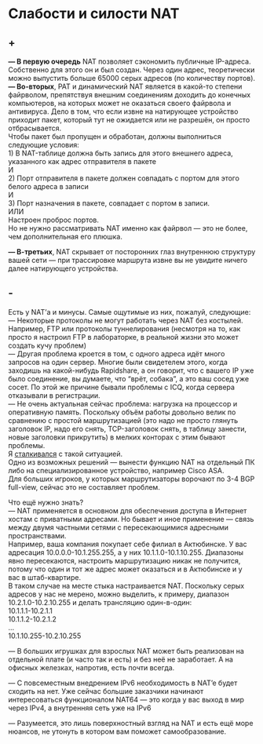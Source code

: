 # Слабости и силости NAT

## +

**— В первую очередь** NAT позволяет сэкономить публичные IP-адреса. Собственно для этого он и был создан. Через один адрес, теоретически можно выпустить больше 65000 серых адресов \(по количеству портов\).  
**— Во-вторых**, PAT и динамический NAT является в какой-то степени файрволом, препятствуя внешним соединениям доходить до конечных компьютеров, на которых может не оказаться своего файрвола и антивируса. Дело в том, что если извне на натирующее устройство приходит пакет, который тут не ожидается или не разрешён, он просто отбрасывается.  
Чтобы пакет был пропущен и обработан, должны выполниться следующие условия:  
1\) В NAT-таблице должна быть запись для этого внешнего адреса, указанного как адрес отправителя в пакете  
И  
2\) Порт отправителя в пакете должен совпадать с портом для этого белого адреса в записи  
И  
3\) Порт назначения в пакете, совпадает с портом в записи.  
ИЛИ  
Настроен проброс портов.  
Но не нужно рассматривать NAT именно как файрвол — это не более, чем дополнительная его плюшка.

**— В-третьих**, NAT скрывает от посторонних глаз внутреннюю структуру вашей сети — при трассировке маршрута извне вы не увидите ничего далее натирующего устройства.

## -

Есть у NAT’а и минусы. Самые ощутимые из них, пожалуй, следующие:  
— Некоторые протоколы не могут работать через NAT без костылей. Например, FTP или протоколы туннелирования \(несмотря на то, как просто я настроил FTP в лабораторке, в реальной жизни это может создать кучу проблем\)  
— Другая проблема кроется в том, с одного адреса идёт много запросов на один сервер. Многие были свидетелем этого, когда заходишь на какой-нибудь Rapidshare, а он говорит, что с вашего IP уже было соединение, вы думаете, что “врёт, собака”, а это ваш сосед уже сосет. По этой же причине бывали проблемы c ICQ, когда сервера отказывали в регистрации.  
— Не очень актуальная сейчас проблема: нагрузка на процессор и оперативную память. Поскольку объём работы довольно велик по сравнению с простой маршрутизацией \(это надо не просто глянуть заголовок IP, надо его снять, TCP-заголовок снять, в таблицу занести, новые заголовки прикрутить\) в мелких конторах с этим бывают проблемы.  
Я [сталкивался](http://habrahabr.ru/post/111990/) с такой ситуацией.  
Одно из возможных решений — вынести функцию NAT на отдельный ПК либо на специализированное устройство, например Cisco ASA.  
Для больших игроков, у которых маршрутизаторы ворочают по 3-4 BGP full-view, сейчас это не составляет проблем.

Что ещё нужно знать?  
— NAT применяется в основном для обеспечения доступа в Интернет хостам с приватными адресами. Но бывает и иное применение — связь между двумя частными сетями с пересекающимися адресными пространствами.  
Например, ваша компания покупает себе филиал в Актюбинске. У вас адресация 10.0.0.0-10.1.255.255, а у них 10.1.1.0-10.1.10.255. Диапазоны явно пересекаются, настроить маршрутизацию никак не получится, потому что один и тот же адрес может оказаться и в Актюбинске и у вас в штаб-квартире.  
В таком случае на месте стыка настраивается NAT. Поскольку серых адресов у нас не мерено, можно выделить, к примеру, диапазон 10.2.1.0-10.2.10.255 и делать трансляцию один-в-один:  
10.1.1.1-10.2.1.1  
10.1.1.2-10.2.1.2  
…  
10.1.10.255-10.2.10.255

— В больших игрушках для взрослых NAT может быть реализован на отдельной плате \(и часто так и есть\) и без неё не заработает. А на офисных железках, напротив, есть почти всегда.

— С повсеместным внедрением IPv6 необходимость в NAT’e будет сходить на нет. Уже сейчас большие заказчики начинают интересоваться функционалом NAT64 — это когда у вас выход в мир через IPv4, а внутренняя сеть уже на IPv6

— Разумеется, это лишь поверхностный взгляд на NAT и есть ещё море нюансов, не утонуть в котором вам поможет самообразование.

